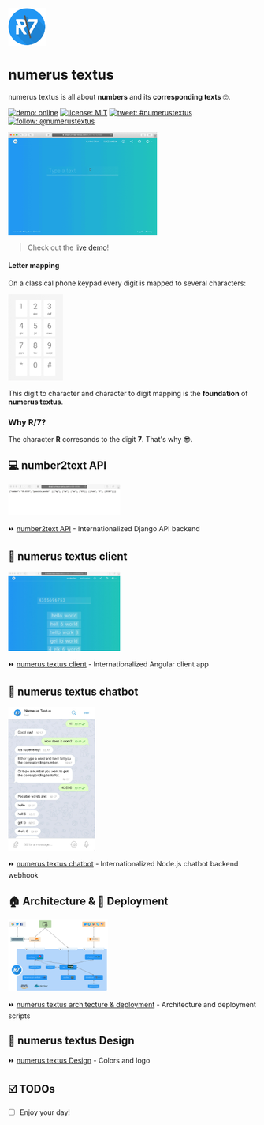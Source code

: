 <img src="./images/readme/numerus-textus-Logo.png" width="15%" style="max-width:100%;" alt="numerus textus logo">

# numerus textus
numerus textus is all about **numbers** and its **corresponding texts** 🤓.

<a href="https://www.numerus-textus.ml" target="_blank"><img src="https://img.shields.io/badge/demo-online-2196F3.svg" alt="demo: online"></a>
[![license: MIT](https://img.shields.io/badge/license-MIT-brightgreen.svg)](./LICENSE.md)
[![tweet: #numerustextus](https://img.shields.io/badge/tweet-%23numerustextus-1DA1F2.svg)](https://twitter.com/intent/tweet?button_hashtag=numerustextus)
[![follow: @numerustextus](https://img.shields.io/badge/follow-%40numerustextus-1DA1F2.svg)](https://twitter.com/numerustextus)

<img src="./images/readme/text2number_hello_world.gif" width="60%" style="max-width:100%;" alt="text2number hello world example">

> Check out the <a href="https://www.numerus-textus.ml" target="_blank">live demo</a>!

#### Letter mapping

On a classical phone keypad every digit is mapped to several characters:

<img src="./images/readme/keypad.jpg" width="22%" style="max-width:100%;" alt="keypad">

This digit to character and character to digit mapping is the **foundation** of **numerus textus**.


### Why R/7?
The character **R** corresonds to the digit **7**. That's why :sunglasses:.



## :computer: number2text API
<img src="./api/images/readme/api_screenshot.jpg" width="45%" style="max-width:100%;" alt="number2text API screenshot">

:fast_forward: [number2text API](./api) - Internationalized Django API backend



## :iphone: numerus textus client
<img src="./webapp/images/readme/number2text_screenshot.jpg" width="45%" style="max-width:100%;" alt="number2text screenshot">

:fast_forward: [numerus textus client](./webapp) - Internationalized Angular client app



## :speech_balloon: numerus textus chatbot
<img src="./chatbot/images/readme/chatbot_telegram_screenshot.jpg" width="35%" style="max-width:100%;" alt="numerus textus chatbot screenshot">

:fast_forward: [numerus textus chatbot](./chatbot) - Internationalized Node.js chatbot backend webhook



## :house: Architecture & :rocket: Deployment
<img src="./deployment/images/readme/numerus-textus-architecture.jpg" width="40%" style="max-width:100%;" alt="numerus textus architecture">

:fast_forward: [numerus textus architecture & deployment](./deployment) - Architecture and deployment scripts



## :balloon: numerus textus Design
:fast_forward: [numerus textus Design](./Design) - Colors and logo



## :ballot_box_with_check:️ TODOs
- [ ] Enjoy your day!